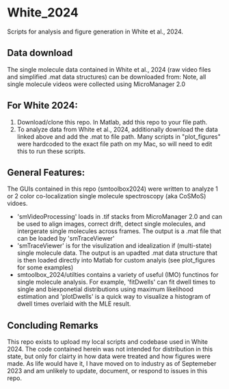 # White_2024
Scripts for analysis and figure generation in White et al., 2024. 

## Data download
The single molecule data contained in White et al., 2024 (raw video files and simplified .mat data structures) can be downloaded from:  Note, all single molecule videos were collected using MicroManager 2.0 

## For White 2024:
1. Download/clone this repo. In Matlab, add this repo to your file path.
2. To analyze data from White et al., 2024, additionally download the data linked above and add the .mat to file path. Many scripts in "plot_figures" were hardcoded to the exact file path on my Mac, so will need to edit this to run these scripts.

## General Features: 
The GUIs contained in this repo (smtoolbox2024) were written to analyze 1 or 2 color co-localization single molecule spectroscopy (aka CoSMoS) vidoes.
* 'smVideoProcessing' loads in .tif stacks from MicroManager 2.0 and can be used to align images, correct drift, detect single molecules, and intergerate single molecules across frames. The output is a .mat file that can be loaded by 'smTraceViewer'
* 'smTraceViewer' is for the visulization and idealization if (multi-state) single molecule data. The output is an upadted .mat data structure that is then loaded directly into Matlab for custom analyis (see plot_figures for some examples)
* smtoolbox_2024/utilties contains a variety of useful (IMO) functinos for single molecule analysis. For example, 'fitDwells' can fit dwell times to single and biexponetial distributions using maximum likelihood estimation and 'plotDwells' is a quick way to visualize a histogram of dwell times overlaid with the MLE result.  

## Concluding Remarks
This repo exists to upload my local scripts and codebase used in White 2024. The code contained herein was not intended for distribution in this state, but only for clairty in how data were treated and how figures were made. As life would have it, I have moved on to industry as of Septemeber 2023 and am unlikely to update, document, or respond to issues in this repo.




